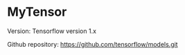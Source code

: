 # MyTensor
Version:
Tensorflow version 1.x

Github repository:
https://github.com/tensorflow/models.git

